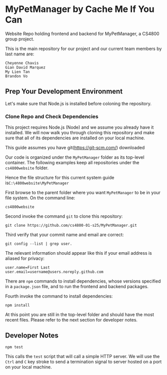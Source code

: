 # MyPetManager by Cache Me If You Can
Website Repo holding frontend and backend for MyPetManager, a CS4800 group project.

This is the main repository for our project and our current team members by last name are:

```
Cheyenne Chavis
Gian David Marquez
My Lien Tan
Brandon Vo
```

<!-- We can add this later. -->
<!--
## Table of Contents
-->

## Prep Your Development Environment

Let's make sure that Node.js is installed before coloning the repository.

### Clone Repo and Check Dependencies

This project requires Node.js (Node) and we assume you already have it installed. We will now walk you through cloning this repository and make sure that all of its dependencies are installed on your local machine.

This guide assumes you have git(https://git-scm.com/) downloaded

Our code is organized under the `MyPetManager` folder as its top-level container. The following examples keep all repositories under the `cs4800website` folder.

Hence the file structure for this current system guide is`C:\4800website\MyPetManager`

First browse to the parent folder where you want `MyPetManager` to be in your file system. On the command line:

`cs4800website` 

Second invoke the command `git` to clone this repository:

`git clone https://github.com/cs4800-01-s25/MyPetManager.git`

Third verify that your commit name and email are correct:

`git config --list | grep user.`

The relevant information should appear like this if your email address is aliased for privacy:

```
user.name=First Last
user.email=username@users.noreply.github.com
```

There are `npm` commands to install dependencies, whose versions specified in a `package.json` file, and to run the frontend and backend packages.

Fourth invoke the command to install dependencies:

`npm install`

At this point you are still in the top-level folder and should have the most recent files. Please refer to the next section for developer notes.

## Developer Notes

`npm test`

This calls the `test` script that will call a simple HTTP server. We will use the `Ctrl` and `C` key stroke to send a termination signal to server hosted on a port on your local machine.



<!--
We assume that you are in the `MyPetManager` top-level folder in a separate terminal session where you'll be able to monitor standard out as the backend and frontend run. The following `npm` command will run them concurrently:

`npm start`

This calls the `start` script within each workspace. For now we will use the `Ctrl` and `C` key stroke to send a termination signal to the backend and frontend servers.

!-->
